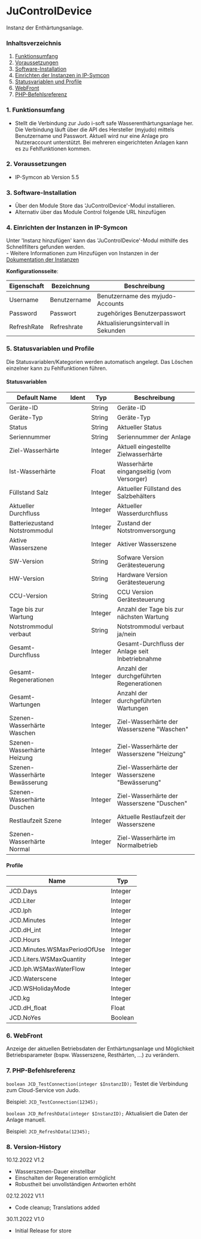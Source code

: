 # JuControlDevice
Instanz der Enthärtungsanlage.

### Inhaltsverzeichnis

1. [Funktionsumfang](#1-funktionsumfang)
2. [Voraussetzungen](#2-voraussetzungen)
3. [Software-Installation](#3-software-installation)
4. [Einrichten der Instanzen in IP-Symcon](#4-einrichten-der-instanzen-in-ip-symcon)
5. [Statusvariablen und Profile](#5-statusvariablen-und-profile)
6. [WebFront](#6-webfront)
7. [PHP-Befehlsreferenz](#7-php-befehlsreferenz)

### 1. Funktionsumfang

* Stellt die Verbindung zur Judo i-soft safe Wasserenthärtungsanlage her. Die Verbindung läuft über die API des Hersteller (myjudo) mittels Benutzername und Passwort. Aktuell wird nur eine Anlage pro Nutzeraccount unterstützt. Bei mehreren eingerichteten Anlagen kann es zu Fehlfunktionen kommen.

### 2. Voraussetzungen

- IP-Symcon ab Version 5.5

### 3. Software-Installation

* Über den Module Store das 'JuControlDevice'-Modul installieren.
* Alternativ über das Module Control folgende URL hinzufügen

### 4. Einrichten der Instanzen in IP-Symcon

 Unter 'Instanz hinzufügen' kann das 'JuControlDevice'-Modul mithilfe des Schnellfilters gefunden werden.  
	- Weitere Informationen zum Hinzufügen von Instanzen in der [Dokumentation der Instanzen](https://www.symcon.de/service/dokumentation/konzepte/instanzen/#Instanz_hinzufügen)

__Konfigurationsseite__:

| Eigenschaft | Bezeichnung     		    | Beschreibung                         |
|-------------|-----------------------|--------------------------------------|
| Username    | Benutzername        	 | Benutzername des myjudo-Accounts     |
| Password    | Passwort      		      | zugehöriges Benutzerpasswort         |
| RefreshRate | Refreshrate		         | Aktualisierungsintervall in Sekunden |

### 5. Statusvariablen und Profile

Die Statusvariablen/Kategorien werden automatisch angelegt. Das Löschen einzelner kann zu Fehlfunktionen führen.

#### Statusvariablen

| Default Name		                 | Ident | Typ     	 | Beschreibung                    |
|--------------------------------|-------|-----------|---------------------------------|
| Geräte-ID		                    |       | String	   | Geräte-ID |
| Geräte-Typ		                   |       | String	   | Geräte-Typ |
| Status			                      |       | String	   | Aktueller Status |
| Seriennummer		                 |       | String	   | Seriennummer der Anlage |
| Ziel-Wasserhärte	              |       | Integer	  | Aktuell eingestellte Zielwasserhärte |
| Ist-Wasserhärte	               |       | Float		   | Wasserhärte eingangseitig (vom Versorger) |
| Füllstand Salz	                |       | Integer	  | Aktueller Füllstand des Salzbehälters |
| Aktueller Durchfluss           |       | Integer	  | Aktueller Wasserdurchfluss |
| Batteriezustand Notstrommodul  |       | Integer	  | Zustand der Notstromversorgung |
| Aktive Wasserszene	            |       | Integer	  | Aktiver Wasserszene |
| SW-Version			                  |       | String	   | Sofware Version Gerätesteuerung |
| HW-Version			                  |       | String	   | Hardware Version Gerätesteuerung |
| CCU-Version			                 |       | String	   | CCU Version Gerätesteuerung |
| Tage bis zur Wartung	          |       | Integer	  | Anzahl der Tage bis zur nächsten Wartung |
| Notstrommodul verbaut          |       | String	   | Notstrommodul verbaut ja/nein |
| Gesamt-Durchfluss	             |       | Integer	  | Gesamt-Durchfluss der Anlage seit Inbetriebnahme |
| Gesamt-Regenerationen          |       | Integer	  | Anzahl der durchgeführten Regenerationen |
| Gesamt-Wartungen		             |       | Integer	  | Anzahl der durchgeführten Wartungen |
| Szenen-Wasserhärte Waschen     |       | Integer	  | Ziel-Wasserhärte der Wasserszene "Waschen" |
| Szenen-Wasserhärte Heizung     |       | Integer	  | Ziel-Wasserhärte der Wasserszene "Heizung" |
| Szenen-Wasserhärte Bewässerung |       | Integer	  | Ziel-Wasserhärte der Wasserszene "Bewässerung" |
| Szenen-Wasserhärte Duschen     |       | Integer	  | Ziel-Wasserhärte der Wasserszene "Duschen" |
| Restlaufzeit Szene			          |       | Integer	  | Aktuelle Restlaufzeit der Wasserszene |
| Szenen-Wasserhärte Normal		    |       | Integer	  | Ziel-Wasserhärte im Normalbetrieb |


#### Profile

| Name | Typ |
|------|-----|
| JCD.Days | Integer |
| JCD.Liter| Integer |
| JCD.lph | Integer |
| JCD.Minutes | Integer |
| JCD.dH_int | Integer |
| JCD.Hours | Integer |
| JCD.Minutes.WSMaxPeriodOfUse | Integer |
| JCD.Liters.WSMaxQuantity | Integer |
| JCD.lph.WSMaxWaterFlow | Integer |
| JCD.Waterscene | Integer |
| JCD.WSHolidayMode | Integer |
| JCD.kg | Integer |
| JCD.dH_float | Float |
| JCD.NoYes | Boolean |

### 6. WebFront

Anzeige der aktuellen Betriebsdaten der Enthärtungsanlage und Möglichkeit Betriebsparameter (bspw. Wasserszene, Resthärten, ...) zu verändern.

### 7. PHP-Befehlsreferenz

`boolean JCD_TestConnection(integer $InstanzID);`
Testet die Verbindung zum Cloud-Service von Judo.

Beispiel:
`JCD_TestConnection(12345);`

`boolean JCD_RefreshData(integer $InstanzID);`
Aktualisiert die Daten der Anlage manuell.

Beispiel:
`JCD_RefreshData(12345);`

### 8. Version-History

10.12.2022
V1.2
- Wasserszenen-Dauer einstellbar
- Einschalten der Regeneration ermöglicht
- Robustheit bei unvollständigen Antworten erhöht

02.12.2022
V1.1 
- Code cleanup; Translations added

30.11.2022
V1.0
- Initial Release for store